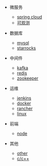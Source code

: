 * 微服务
  * [spring cloud](docs/微服务.md)
  * [可观测](docs/可观测.md)
* 数据库
  * [mysql](docs/mysql.md)
  * [starrocks](docs/starrocks.md)
* 中间件
  * [kafka](docs/kafka.md)
  * [redis](docs/redis.md)
  * [zookeeper](docs/zookeeper.md)
* 运维
  * [jenkins](docs/jenkins.md)
  * [docker](docs/docker.md)
  * [rancher](docs/rancher.md)
  * [linux](docs/linux.md)

* 前端
  * [node](docs/node.md)  
* 其他  
  * [other](docs/other.md)
  * [c/c++](docs/杂/c_c++.md)
